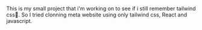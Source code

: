 This is my small project that i'm working on to see if i still remember tailwind css🌚.
So I tried clonning meta website using only tailwind css, React and javascript.

